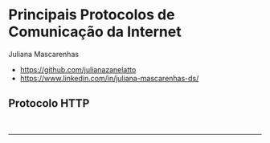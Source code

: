 # Principais Protocolos de Comunicação da Internet

Juliana Mascarenhas

- https://github.com/julianazanelatto
- https://www.linkedin.com/in/juliana-mascarenhas-ds/

## Protocolo HTTP

<br>

---
